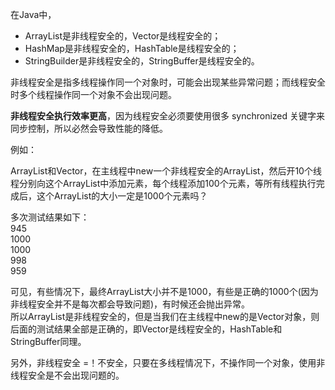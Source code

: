 在Java中，
* ArrayList是非线程安全的，Vector是线程安全的；
* HashMap是非线程安全的，HashTable是线程安全的；
* StringBuilder是非线程安全的，StringBuffer是线程安全的。

非线程安全是指多线程操作同一个对象时，可能会出现某些异常问题；而线程安全时多个线程操作同一个对象不会出现问题。

__非线程安全执行效率更高__，因为线程安全必须要使用很多 synchronized 关键字来同步控制，所以必然会导致性能的降低。

例如：

ArrayList和Vector，在主线程中new一个非线程安全的ArrayList，然后开10个线程分别向这个ArrayList中添加元素，每个线程添加100个元素，等所有线程执行完成后，这个ArrayList的大小一定是1000个元素吗？

多次测试结果如下：   
945   
1000  
1000  
998  
959  

可见，有些情况下，最终ArrayList大小并不是1000，有些是正确的1000个(因为非线程安全并不是每次都会导致问题)，有时候还会抛出异常。  
所以ArrayList是非线程安全的，但是当我们在主线程中new的是Vector对象，则后面的测试结果全部是正确的，即Vector是线程安全的，HashTable和StringBuffer同理。
  
另外，非线程安全 =！不安全，只要在多线程情况下，不操作同一个对象，使用非线程安全是不会出现问题的。
